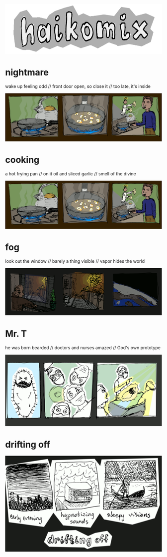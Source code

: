 <p align="center">
<img src="logo.gif" alt="logo" height="160" />
</p>

# nightmare

wake up feeling odd  //  front door open, so close it  //  too late, it's inside

<img src="cooking.gif" alt="nightmare  ::  wake up feeling odd  //  front door open, so close it  //  too late, it's inside" title="koszmar  ::  wstał z dziwnym lękiem  //  front-drzwi w oścież, więc zamknął  //  za późno, weszło" />

# cooking

a hot frying pan  //  on it oil and sliced garlic  //  smell of the divine

<img src="cooking.gif" alt="cooking  ::  a hot frying pan  //  on it oil and sliced garlic  //  smell of the divine" title="gotowanie  ::  gorąca patelnia  //  na niej tłuszcz i plastry czosnku  //  to zapach boskości" />

# fog

look out the window  //  barely a thing visible  //  vapor hides the world

<img src="fog.gif" alt="fog:  look out the window  //  barely a thing visible  //  vapor hides the world" title="fog:  look out the window  //  barely a thing visible  //  vapor hides the world" />

# Mr. T

he was born bearded // doctors and nurses amazed // God's own prototype

<img src="mrt.gif" alt="Mr. T: he was born bearded // doctors and nurses amazed // God's own prototype" title="Mr. T: he was born bearded // doctors and nurses amazed // God's own prototype" />

# drifting off

<img src="drift-off.gif" alt="drifting off: early evening // hypnotizing sounds // sleepy visions" title="drifting off: early evening // hypnotizing sounds // sleepy visions" />